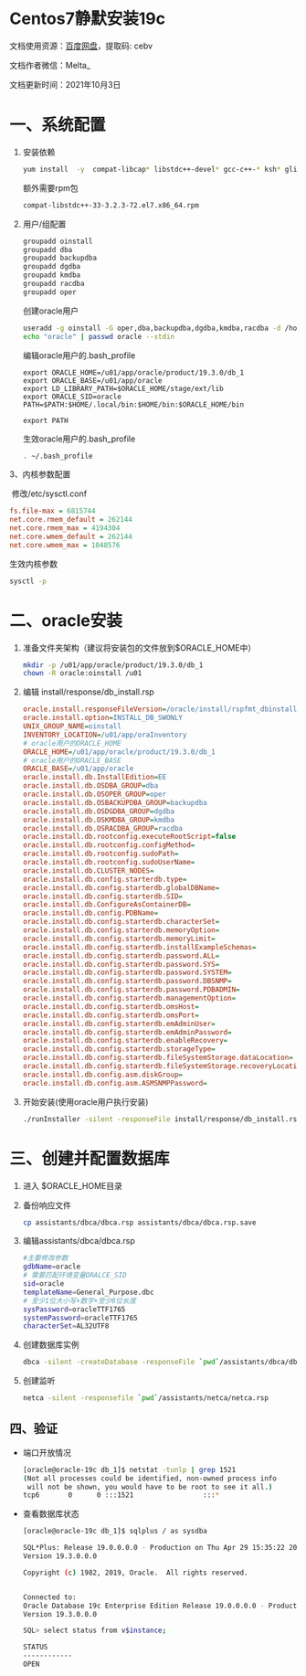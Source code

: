 # Centos7静默安装19c

文档使用资源：[百度网盘](https://pan.baidu.com/s/1KEb2QFoM4rlNHJOq1ljSTQ)，提取码: cebv 

文档作者微信：Melta_

文档更新时间：2021年10月3日

# 一、系统配置

1. 安装依赖

   ```bash
   yum install  -y  compat-libcap* libstdc++-devel* gcc-c++-* ksh* glibc-devel*  libaio-devel* sysstat-* smartmontools* libxcb* libX11* libXi* libXtst-*
   ```

   额外需要rpm包

   ```bash
   compat-libstdc++-33-3.2.3-72.el7.x86_64.rpm
   ```

2. 用户/组配置

   ```bash
   groupadd oinstall
   groupadd dba
   groupadd backupdba
   groupadd dgdba
   groupadd kmdba
   groupadd racdba
   groupadd oper
   ```

   创建oracle用户

   ```bash
   useradd -g oinstall -G oper,dba,backupdba,dgdba,kmdba,racdba -d /home/oracle oracle
   echo "oracle" | passwd oracle --stdin
   ```

   编辑oracle用户的.bash_profile

   ```shell
   export ORACLE_HOME=/u01/app/oracle/product/19.3.0/db_1
   export ORACLE_BASE=/u01/app/oracle
   export LD_LIBRARY_PATH=$ORACLE_HOME/stage/ext/lib
   export ORACLE_SID=oracle
   PATH=$PATH:$HOME/.local/bin:$HOME/bin:$ORACLE_HOME/bin
   
   export PATH
   ```

   生效oracle用户的.bash_profile

   ```bash
   . ~/.bash_profile
   ```


3、内核参数配置

​	修改/etc/sysctl.conf

```ini
fs.file-max = 6815744
net.core.rmem_default = 262144
net.core.rmem_max = 4194304
net.core.wmem_default = 262144
net.core.wmem_max = 1048576
```

生效内核参数

```bash
sysctl -p
```

# 二、oracle安装

1. 准备文件夹架构（建议将安装包的文件放到$ORACLE_HOME中）

   ```bash
   mkdir -p /u01/app/oracle/product/19.3.0/db_1
   chown -R oracle:oinstall /u01
   ```

2. 编辑 install/response/db_install.rsp

   ```ini
   oracle.install.responseFileVersion=/oracle/install/rspfmt_dbinstall_response_schema_v19.0.0
   oracle.install.option=INSTALL_DB_SWONLY
   UNIX_GROUP_NAME=oinstall
   INVENTORY_LOCATION=/u01/app/oraInventory
   # oracle用户的ORACLE_HOME
   ORACLE_HOME=/u01/app/oracle/product/19.3.0/db_1
   # oracle用户的ORACLE_BASE
   ORACLE_BASE=/u01/app/oracle
   oracle.install.db.InstallEdition=EE
   oracle.install.db.OSDBA_GROUP=dba
   oracle.install.db.OSOPER_GROUP=oper
   oracle.install.db.OSBACKUPDBA_GROUP=backupdba
   oracle.install.db.OSDGDBA_GROUP=dgdba
   oracle.install.db.OSKMDBA_GROUP=kmdba
   oracle.install.db.OSRACDBA_GROUP=racdba
   oracle.install.db.rootconfig.executeRootScript=false
   oracle.install.db.rootconfig.configMethod=
   oracle.install.db.rootconfig.sudoPath=
   oracle.install.db.rootconfig.sudoUserName=
   oracle.install.db.CLUSTER_NODES=
   oracle.install.db.config.starterdb.type=
   oracle.install.db.config.starterdb.globalDBName=
   oracle.install.db.config.starterdb.SID=
   oracle.install.db.ConfigureAsContainerDB=
   oracle.install.db.config.PDBName=
   oracle.install.db.config.starterdb.characterSet=
   oracle.install.db.config.starterdb.memoryOption=
   oracle.install.db.config.starterdb.memoryLimit=
   oracle.install.db.config.starterdb.installExampleSchemas=
   oracle.install.db.config.starterdb.password.ALL=
   oracle.install.db.config.starterdb.password.SYS=
   oracle.install.db.config.starterdb.password.SYSTEM=
   oracle.install.db.config.starterdb.password.DBSNMP=
   oracle.install.db.config.starterdb.password.PDBADMIN=
   oracle.install.db.config.starterdb.managementOption=
   oracle.install.db.config.starterdb.omsHost=
   oracle.install.db.config.starterdb.omsPort=
   oracle.install.db.config.starterdb.emAdminUser=
   oracle.install.db.config.starterdb.emAdminPassword=
   oracle.install.db.config.starterdb.enableRecovery=
   oracle.install.db.config.starterdb.storageType=
   oracle.install.db.config.starterdb.fileSystemStorage.dataLocation=
   oracle.install.db.config.starterdb.fileSystemStorage.recoveryLocation=
   oracle.install.db.config.asm.diskGroup=
   oracle.install.db.config.asm.ASMSNMPPassword=
   ```

3. 开始安装(使用oracle用户执行安装)

   ```bash
   ./runInstaller -silent -responseFile install/response/db_install.rsp
   ```

# 三、创建并配置数据库

1. 进入 $ORACLE_HOME目录

2. 备份响应文件

   ```bash
   cp assistants/dbca/dbca.rsp assistants/dbca/dbca.rsp.save
   ```

3. 编辑assistants/dbca/dbca.rsp

   ```bash
   #主要修改参数
   gdbName=oracle
   # 需要匹配环境变量ORALCE_SID
   sid=oracle
   templateName=General_Purpose.dbc
   # 至少1位大小写+数字+至少8位长度
   sysPassword=oracleTTF1765
   systemPassword=oracleTTF1765
   characterSet=AL32UTF8
   ```

4. 创建数据库实例

   ```bash
   dbca -silent -createDatabase -responseFile `pwd`/assistants/dbca/dbca.rsp
   ```

5. 创建监听

   ```bash
   netca -silent -responsefile `pwd`/assistants/netca/netca.rsp
   ```

## 四、验证

- 端口开放情况

  ```bash
  [oracle@oracle-19c db_1]$ netstat -tunlp | grep 1521
  (Not all processes could be identified, non-owned process info
   will not be shown, you would have to be root to see it all.)
  tcp6       0      0 :::1521                 :::*                    LISTEN      12830/tnslsnr
  ```

- 查看数据库状态

  ```bash
  [oracle@oracle-19c db_1]$ sqlplus / as sysdba
  
  SQL*Plus: Release 19.0.0.0.0 - Production on Thu Apr 29 15:35:22 2021
  Version 19.3.0.0.0
  
  Copyright (c) 1982, 2019, Oracle.  All rights reserved.
  
  
  Connected to:
  Oracle Database 19c Enterprise Edition Release 19.0.0.0.0 - Production
  Version 19.3.0.0.0
  
  SQL> select status from v$instance;
  
  STATUS
  ------------
  OPEN
  ```

  

